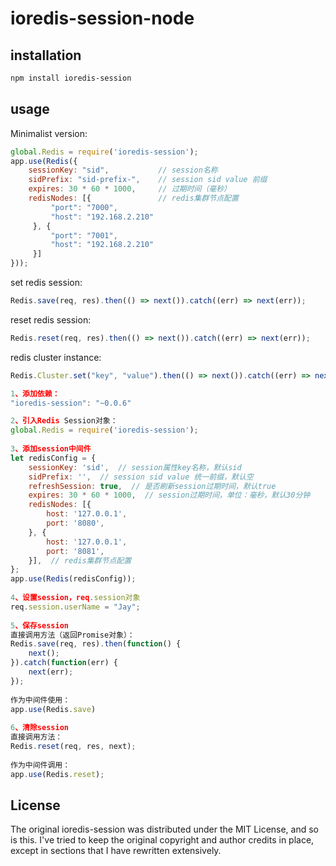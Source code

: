 # ioredis-session-node

## installation

```bash
npm install ioredis-session
```

## usage

Minimalist version:
```javascript
global.Redis = require('ioredis-session');
app.use(Redis({
    sessionKey: "sid",           // session名称
    sidPrefix: "sid-prefix-",    // session sid value 前缀
    expires: 30 * 60 * 1000,     // 过期时间（毫秒）
    redisNodes: [{               // redis集群节点配置
         "port": "7000",
         "host": "192.168.2.210"
     }, {
         "port": "7001",
         "host": "192.168.2.210"
     }]
}));
```
set redis session:
```javascript
Redis.save(req, res).then(() => next()).catch((err) => next(err));
```

reset redis session:
```javascript
Redis.reset(req, res).then(() => next()).catch((err) => next(err));
```

redis cluster instance:
```javascript
Redis.Cluster.set("key", "value").then(() => next()).catch((err) => next(err));
```

```javascript
1、添加依赖：
"ioredis-session": "~0.0.6"

2、引入Redis Session对象：
global.Redis = require('ioredis-session');
 
3、添加session中间件
let redisConfig = {
    sessionKey: 'sid',  // session属性key名称，默认sid
    sidPrefix: '',  // session sid value 统一前缀，默认空
    refreshSession: true,  // 是否刷新session过期时间，默认true
    expires: 30 * 60 * 1000,  // session过期时间，单位：毫秒，默认30分钟
    redisNodes: [{
        host: '127.0.0.1',
        port: '8080',
    }, {
        host: '127.0.0.1',
        port: '8081',
    }],  // redis集群节点配置
};
app.use(Redis(redisConfig));
 
4、设置session，req.session对象
req.session.userName = "Jay";
 
5、保存session
直接调用方法（返回Promise对象）：
Redis.save(req, res).then(function() {
    next();
}).catch(function(err) {
    next(err);
});
 
作为中间件使用：
app.use(Redis.save)
 
6、清除session
直接调用方法：
Redis.reset(req, res, next);
 
作为中间件调用：
app.use(Redis.reset);
```

## License

The original ioredis-session was distributed under the MIT License, and so is this. I've tried to
keep the original copyright and author credits in place, except in sections that I have rewritten
extensively.